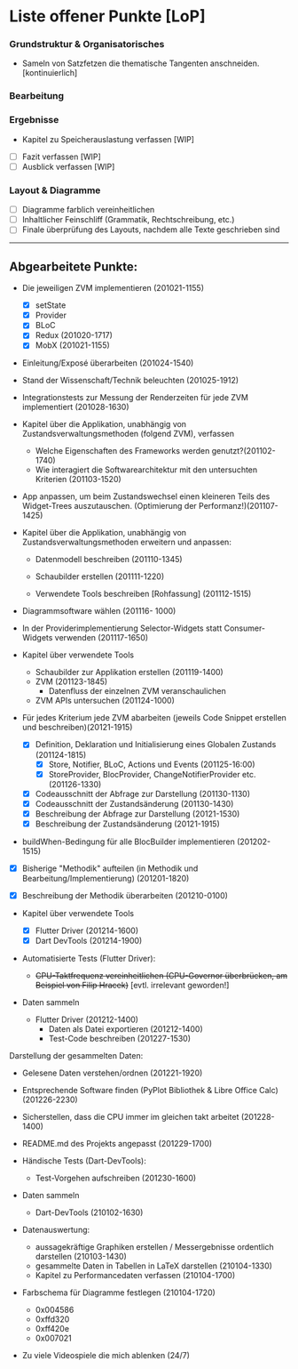 # Liste offener Punkte [LoP]

### Grundstruktur & Organisatorisches

* Sameln von Satzfetzen die thematische Tangenten anschneiden. [kontinuierlich]

### Bearbeitung

### Ergebnisse

* Kapitel zu Speicherauslastung verfassen [WIP]
* [ ] Fazit verfassen [WIP]
* [ ] Ausblick verfassen [WIP]

### Layout & Diagramme

* [ ] Diagramme farblich vereinheitlichen
* [ ] Inhaltlicher Feinschliff (Grammatik, Rechtschreibung, etc.)
* [ ] Finale überprüfung des Layouts, nachdem alle Texte geschrieben sind
  
---

## Abgearbeitete Punkte:

* Die jeweiligen ZVM implementieren (201021-1155)
  * [x] setState
  * [x] Provider
  * [x] BLoC
  * [x] Redux (201020-1717)
  * [x] MobX (201021-1155)

* Einleitung/Exposé überarbeiten (201024-1540)

* Stand der Wissenschaft/Technik beleuchten (201025-1912)

* Integrationstests zur Messung der Renderzeiten für jede ZVM implementiert (201028-1630)
  
* Kapitel über die Applikation, unabhängig von Zustandsverwaltungsmethoden (folgend ZVM), verfassen
  * Welche Eigenschaften des Frameworks werden genutzt?(201102-1740)
  * Wie interagiert die Softwarearchitektur mit den untersuchten Kriterien (201103-1520)

* App anpassen, um beim Zustandswechsel einen kleineren Teils des Widget-Trees auszutauschen. (Optimierung der Performanz!)(201107-1425)

* Kapitel über die Applikation, unabhängig von Zustandsverwaltungsmethoden erweitern und anpassen:
  * Datenmodell beschreiben (201110-1345)
  * Schaubilder erstellen (201111-1220)

  * Verwendete Tools beschreiben [Rohfassung] (201112-1515)

* Diagrammsoftware wählen (201116- 1000)

* In der Providerimplementierung Selector-Widgets statt Consumer-Widgets verwenden (201117-1650)

* Kapitel über verwendete Tools
  * Schaubilder zur Applikation erstellen (201119-1400)
  * ZVM (201123-1845)
    * Datenfluss der einzelnen ZVM veranschaulichen
  * ZVM APIs untersuchen (201124-1000)

* Für jedes Kriterium jede ZVM abarbeiten (jeweils Code Snippet erstellen und beschreiben)(20121-1915)
  * [x] Definition, Deklaration und Initialisierung eines Globalen Zustands (201124-1815)
    * [x] Store, Notifier, BLoC, Actions und Events (201125-16:00)
    * [x] StoreProvider, BlocProvider, ChangeNotifierProvider etc. (201126-1330)
  * [x] Codeausschnitt der Abfrage zur Darstellung (201130-1130)
  * [x] Codeausschnitt der Zustandsänderung (201130-1430)
  * [x] Beschreibung der Abfrage zur Darstellung (20121-1530)
  * [x] Beschreibung der Zustandsänderung (20121-1915)
  
* buildWhen-Bedingung für alle BlocBuilder implementieren (201202-1515)

* [x] Bisherige "Methodik" aufteilen (in Methodik und Bearbeitung/Implementierung) (201201-1820)

* [x] Beschreibung der Methodik überarbeiten (201210-0100)

* Kapitel über verwendete Tools
  * [x] Flutter Driver (201214-1600)
  * [x] Dart DevTools (201214-1900)

* Automatisierte Tests (Flutter Driver):
  * ~~CPU-Taktfrequenz vereinheitlichen (CPU-Governor überbrücken, am Beispiel von Filip Hracek)~~ [evtl. irrelevant geworden!]
  
* Daten sammeln
  * Flutter Driver (201212-1400)
    * Daten als Datei exportieren (201212-1400)
    * Test-Code beschreiben (201227-1530)

Darstellung der gesammelten Daten:

* Gelesene Daten verstehen/ordnen (201221-1920)
* Entsprechende Software finden (PyPlot Bibliothek & Libre Office Calc) (201226-2230)

* Sicherstellen, dass die CPU immer im gleichen takt arbeitet (201228-1400)

* README.md des Projekts angepasst (201229-1700)
  
* Händische Tests (Dart-DevTools):
  * Test-Vorgehen aufschreiben (201230-1600)

* Daten sammeln
  * Dart-DevTools (210102-1630)
* Datenauswertung:
  * aussagekräftige Graphiken erstellen / Messergebnisse ordentlich darstellen (210103-1430)
  * gesammelte Daten in Tabellen in LaTeX darstellen (210104-1330)
  * Kapitel zu Performancedaten verfassen (210104-1700)

* Farbschema für Diagramme festlegen (210104-1720)
  * 0x004586
  * 0xffd320
  * 0xff420e
  * 0x007021

* Zu viele Videospiele die mich ablenken (24/7)
